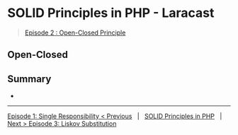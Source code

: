 # SOLID Principles in PHP - Laracast
> [Episode 2 : Open-Closed Principle](https://laracasts.com/series/solid-principles-in-php/episodes/2)

## Open-Closed


## Summary

-

---

[Episode 1: Single Responsibility < Previous](single.md) &nbsp; | &nbsp; [SOLID Principles in PHP](/solid/) &nbsp; | &nbsp; [Next > Episode 3: Liskov Substitution](liskov.md)

